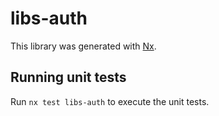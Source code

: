 # libs-auth

This library was generated with [Nx](https://nx.dev).

## Running unit tests

Run `nx test libs-auth` to execute the unit tests.
